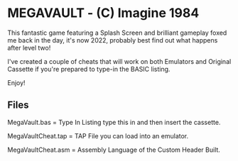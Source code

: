 # MEGAVAULT - (C) Imagine 1984

This fantastic game featuring a Splash Screen and brilliant gameplay foxed me back in the day, it's now 2022, probably best find out what happens after level two!

I've created a couple of cheats that will work on both Emulators and Original Cassette if you're prepared to type-in the BASIC listing.

Enjoy!


## Files

MegaVault.bas 			= Type In Listing type this in and then insert the cassette.

MegaVaultCheat.tap		= TAP File you can load into an emulator.

MegaVaultCheat.asm		= Assembly Language of the Custom Header Built.

